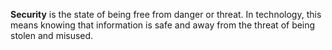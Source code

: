
**Security** is the state of being free from danger or threat. In technology, this means knowing that information is safe and away from the threat of being stolen and misused.